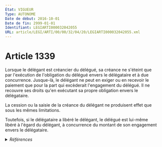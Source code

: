 ```yaml
---
État: VIGUEUR
Type: AUTONOME
Date de début: 2016-10-01
Date de fin: 2999-01-01
Identifiant: LEGIARTI000032042055
URL: article/LEGI/ARTI/00/00/32/04/20/LEGIARTI000032042055.xml
---
```


<h1>Article 1339</h1>

Lorsque le délégant est créancier du délégué, sa créance ne s'éteint que par
l'exécution de l'obligation du délégué envers le délégataire et à due
concurrence. Jusque-là, le délégant ne peut en exiger ou en recevoir le paiement
que pour la part qui excèderait l'engagement du délégué. Il ne recouvre ses
droits qu'en exécutant sa propre obligation envers le délégataire.<br />

La cession ou la saisie de la créance du délégant ne produisent effet que sous
les mêmes limitations.<br />

Toutefois, si le délégataire a libéré le délégant, le délégué est lui-même
libéré à l'égard du délégant, à concurrence du montant de son engagement envers
le délégataire.


<details>
  <summary><em>Références</em></summary>

  <h2>Articles faisant référence à l'article</h2>
  
  <ul>
    <li>
      <a href="https://legal.tricoteuses.fr//redirection/LEGIARTI000032006593?vers=git&vers=legifrance">Ordonnance n° 2016-131 du 10 février 2016 portant réforme du droit des contrats, du régime général et de la preuve des obligations - article 3 ENTIEREMENT_MODIF</a> MODIFIE source
    </li>
  </ul>
  
  <h2>Références faites par l'article</h2>
  
  <ul>
    <li>
      CODIFICATION source Loi 1804-02-07
    </li>
    <li>
      2016-02-10 MODIFIE cible <a href="https://legal.tricoteuses.fr//redirection/LEGIARTI000032006593?vers=git&vers=legifrance">Ordonnance n° 2016-131 du 10 février 2016 portant réforme du droit des contrats, du régime général et de la preuve des obligations - article 3 ENTIEREMENT_MODIF</a>
    </li>
  </ul>
</details>
